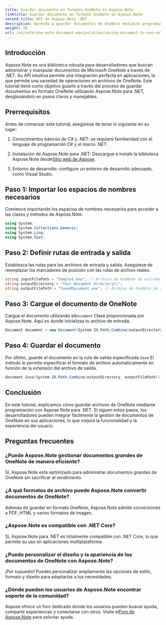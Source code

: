 ```yaml
---
title: Guardar documento en formato OneNote en Aspose.Note
linktitle: Guardar documento en formato OneNote en Aspose.Note
second_title: API de Aspose.Note .NET
description: Aprenda a guardar documentos de OneNote mediante programación con Aspose.Note para .NET en este completo tutorial. Descubra una guía paso a paso que lo guiará por todo el proceso, desde la carga de archivos de OneNote existentes hasta su guardado en el formato deseado.
weight: 20
url: /es/note/one-note-document-manipulation/saving-document-to-one-note-format/
---
```

## Introducción

Aspose.Note es una biblioteca robusta para desarrolladores que buscan administrar y manipular documentos de Microsoft OneNote a través de .NET. Su API intuitiva permite una integración perfecta en aplicaciones, lo que permite una variedad de operaciones en archivos de OneNote. Este tutorial tiene como objetivo guiarlo a través del proceso de guardar documentos en formato OneNote utilizando Aspose.Note para .NET, desglosándolo en pasos claros y manejables.

## Prerrequisitos

Antes de comenzar este tutorial, asegúrese de tener lo siguiente en su lugar:

1. Conocimientos básicos de C# y .NET: se requiere familiaridad con el lenguaje de programación C# y el marco .NET.
   
2.  Instalación de Aspose.Note para .NET: Descargue e instale la biblioteca Aspose.Note desde[Sitio web de Aspose](https://releases.aspose.com/note/net/).

3. Entorno de desarrollo: configure un entorno de desarrollo adecuado, como Visual Studio.

## Paso 1: Importar los espacios de nombres necesarios

Comience importando los espacios de nombres necesarios para acceder a las clases y métodos de Aspose.Note.

```csharp
using System;
using System.Collections.Generic;
using System.Linq;
using System.Text;
```

## Paso 2: Definir rutas de entrada y salida

Establezca las rutas para los archivos de entrada y salida. Asegúrese de reemplazar los marcadores de posición con las rutas de archivo reales.

```csharp
string inputFilePath = "Sample1.one"; // Archivo de OneNote de entrada
string outputDirectory = "Your Document Directory\\";
string outputFilePath = "SavedDocument.one"; // Archivo de OneNote de salida
```

## Paso 3: Cargue el documento de OneNote

 Cargue el documento utilizando el`Document` Clase proporcionada por Aspose.Note. Aquí es donde inicializas tu archivo de entrada.

```csharp
Document document = new Document(System.IO.Path.Combine(outputDirectory, inputFilePath));
```

## Paso 4: Guardar el documento

 Por último, guarde el documento en la ruta de salida especificada.`Save` El método le permite especificar el formato de archivo automáticamente en función de la extensión del archivo de salida.

```csharp
document.Save(System.IO.Path.Combine(outputDirectory, outputFilePath));
```

## Conclusión

En este tutorial, explicamos cómo guardar archivos de OneNote mediante programación con Aspose.Note para .NET. Si siguen estos pasos, los desarrolladores pueden integrar fácilmente la gestión de documentos de OneNote en sus aplicaciones, lo que mejora la funcionalidad y la experiencia del usuario.

## Preguntas frecuentes

### ¿Puede Aspose.Note gestionar documentos grandes de OneNote de manera eficiente?

Sí, Aspose.Note está optimizado para administrar documentos grandes de OneNote sin sacrificar el rendimiento.

### ¿A qué formatos de archivo puede Aspose.Note convertir documentos de OneNote?

Además de guardar en formato OneNote, Aspose.Note admite conversiones a PDF, HTML y varios formatos de imagen.

### ¿Aspose.Note es compatible con .NET Core?

Sí, Aspose.Note para .NET es totalmente compatible con .NET Core, lo que permite su uso en aplicaciones multiplataforma.

### ¿Puedo personalizar el diseño y la apariencia de los documentos de OneNote con Aspose.Note?

¡Por supuesto! Puedes personalizar ampliamente las opciones de estilo, formato y diseño para adaptarlas a tus necesidades.

### ¿Dónde pueden los usuarios de Aspose.Note encontrar soporte de la comunidad?

 Aspose ofrece un foro dedicado donde los usuarios pueden buscar ayuda, compartir experiencias y conectarse con otros. Visite el[Foro de Aspose.Note](https://forum.aspose.com/c/note/28) para solicitar ayuda.